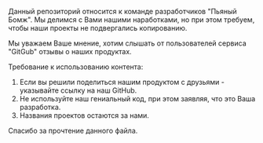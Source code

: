 Данный репозиторий относится к команде разработчиков "Пьяный Бомж". Мы делимся с Вами нашими наработками, но при этом требуем, чтобы наши проекты не подвергались копированию. 

Мы уважаем Ваше мнение, хотим слышать от пользователей сервиса "GitGub" отзывы о наших продуктах. 

Требование к использованию контента:
1. Если вы решили поделиться нашим продуктом с друзьями - указывайте ссылку на наш GitHub.
2. Не используйте наш гениальный код, при этом заявляя, что это Ваша разработка.
3. Названия проектов остаются за нами.

Спасибо за прочтение данного файла.

